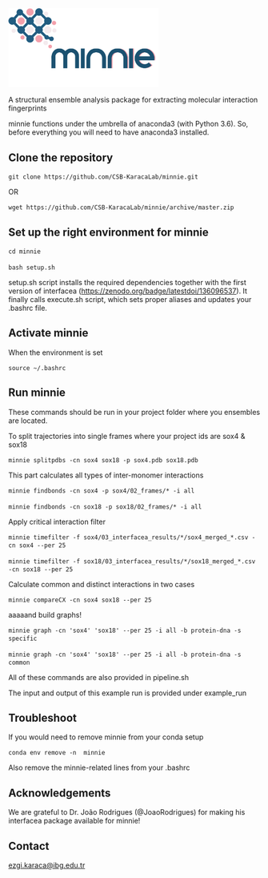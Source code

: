 <img src="logo.png" alt="logo" width="300" />


A structural ensemble analysis package for extracting molecular interaction fingerprints

minnie functions under the umbrella of anaconda3 (with Python 3.6). So, before everything you will need to have anaconda3 installed.

## Clone the repository
```
git clone https://github.com/CSB-KaracaLab/minnie.git
```
OR
```
wget https://github.com/CSB-KaracaLab/minnie/archive/master.zip
```

## Set up the right environment for minnie

```
cd minnie

bash setup.sh
```
setup.sh script installs the required dependencies together with the first version of interfacea (https://zenodo.org/badge/latestdoi/136096537). 
It finally calls execute.sh script, which sets proper aliases and updates your .bashrc file. 

## Activate minnie

When the environment is set
```
source ~/.bashrc
```

## Run minnie 

These commands should be run in your project folder where you ensembles are located. 

To split trajectories into single frames where your project ids are sox4 & sox18
```
minnie splitpdbs -cn sox4 sox18 -p sox4.pdb sox18.pdb
```

This part calculates all types of inter-monomer interactions
```
minnie findbonds -cn sox4 -p sox4/02_frames/* -i all

minnie findbonds -cn sox18 -p sox18/02_frames/* -i all
```

Apply critical interaction filter
```
minnie timefilter -f sox4/03_interfacea_results/*/sox4_merged_*.csv -cn sox4 --per 25

minnie timefilter -f sox18/03_interfacea_results/*/sox18_merged_*.csv -cn sox18 --per 25
```

Calculate common and distinct interactions in two cases
```
minnie compareCX -cn sox4 sox18 --per 25
```

aaaaand build graphs!
```
minnie graph -cn 'sox4' 'sox18' --per 25 -i all -b protein-dna -s specific

minnie graph -cn 'sox4' 'sox18' --per 25 -i all -b protein-dna -s common
```
All of these commands are also provided in pipeline.sh

The input and output of this example run is provided under example_run

## Troubleshoot
If you would need to remove minnie from your conda setup
```
conda env remove -n  minnie
```
Also remove the minnie-related lines from your .bashrc

## Acknowledgements
We are grateful to Dr. João Rodrigues (@JoaoRodrigues) for making his interfacea package available for minnie!

## Contact
ezgi.karaca@ibg.edu.tr
